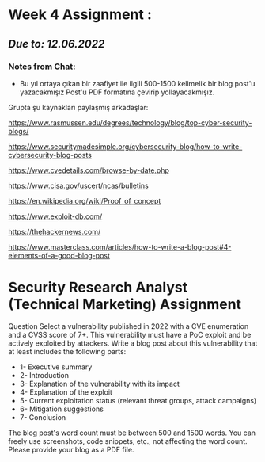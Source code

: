 

# Week 4 Assignment : 
## _Due to: 12.06.2022_

### Notes from Chat:

- Bu yıl ortaya çıkan bir zaafiyet ile ilgili 500-1500 kelimelik bir blog post'u yazacakmışız
Post'u PDF formatına çevirip yollayacakmışız.

Grupta şu kaynakları paylaşmış arkadaşlar:

https://www.rasmussen.edu/degrees/technology/blog/top-cyber-security-blogs/

https://www.securitymadesimple.org/cybersecurity-blog/how-to-write-cybersecurity-blog-posts

https://www.cvedetails.com/browse-by-date.php

https://www.cisa.gov/uscert/ncas/bulletins

https://en.wikipedia.org/wiki/Proof_of_concept

https://www.exploit-db.com/

https://thehackernews.com/

https://www.masterclass.com/articles/how-to-write-a-blog-post#4-elements-of-a-good-blog-post



# Security Research Analyst (Technical Marketing) Assignment

Question
Select a vulnerability published in 2022 with a CVE enumeration and a CVSS score of 7+. This vulnerability must have a PoC exploit and be actively exploited by attackers. Write a blog post about this vulnerability that at least includes the following parts:

- 1- Executive summary
- 2- Introduction
- 3- Explanation of the vulnerability with its impact
- 4- Explanation of the exploit
- 5- Current exploitation status (relevant threat groups, attack campaigns)
- 6- Mitigation suggestions
- 7- Conclusion


The blog post's word count must be between 500 and 1500 words. 
You can freely use screenshots, code snippets, etc., not affecting the word count. Please provide your blog as a PDF file.



